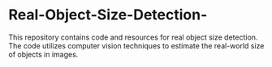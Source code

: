 # Real-Object-Size-Detection-
This repository contains code and resources for real object size detection. The code utilizes computer vision techniques to estimate the real-world size of objects in images.
